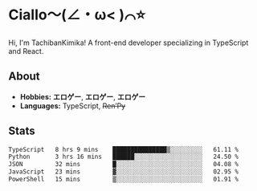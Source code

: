# Ciallo～(∠・ω< )⌒⭐️

Hi, I'm TachibanKimika! A front-end developer specializing in TypeScript and React.

## About
- **Hobbies:** **エロゲー**, **エロゲー**, **エロゲー**
- **Languages:** TypeScript, ~~Ren’Py~~

## Stats
<!--START_SECTION:waka-->

```txt
TypeScript   8 hrs 9 mins    ███████████████▒░░░░░░░░░   61.11 %
Python       3 hrs 16 mins   ██████░░░░░░░░░░░░░░░░░░░   24.50 %
JSON         32 mins         █░░░░░░░░░░░░░░░░░░░░░░░░   04.08 %
JavaScript   23 mins         ▓░░░░░░░░░░░░░░░░░░░░░░░░   02.95 %
PowerShell   15 mins         ▒░░░░░░░░░░░░░░░░░░░░░░░░   01.91 %
```

<!--END_SECTION:waka-->

<!-- ![Metrics](https://metrics.lecoq.io/TachibanaKimika?template=classic&base.activity=0&base.community=0&base.repositories=0&languages=1&isocalendar=1&isocalendar.duration=half-year&languages.limit=8&languages.sections=most-used&languages.colors=github&languages.threshold=0%25&languages.indepth=false&languages.recent.load=300&languages.recent.days=14&config.timezone=Asia%2FShanghai)
 -->
